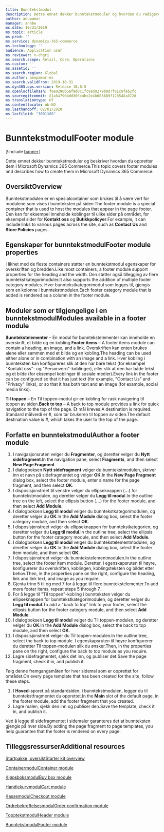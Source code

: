 ```yaml
---
title: Bunntekstmodul
description: Dette emnet dekker bunntekstmoduler og hvordan du redigerer dem i Dynamics 365 Commerce.
author: anupamar
manager: annbe
ms.date: 10/31/2019
ms.topic: article
ms.prod: ''
ms.service: dynamics-365-commerce
ms.technology: ''
audience: Application user
ms.reviewer: v-chgri
ms.search.scope: Retail, Core, Operations
ms.custom: ''
ms.assetid: ''
ms.search.region: Global
ms.author: anupamar-ms
ms.search.validFrom: 2019-10-31
ms.dyn365.ops.version: Release 10.0.5
ms.openlocfilehash: f8e0290b5af9d0c1fc9ad0279b0d7f81c9feb2fc
ms.sourcegitcommit: 81a647904dd305c4be2e4b683689f128548a872d
ms.translationtype: HT
ms.contentlocale: nb-NO
ms.lasthandoff: 02/01/2020
ms.locfileid: "3001168"
---
```

# <a name="footer-module"></a><span data-ttu-id="7d693-103">Bunntekstmodul</span><span class="sxs-lookup"><span data-stu-id="7d693-103">Footer module</span></span>  


[!include [banner](includes/banner.md)]

<span data-ttu-id="7d693-104">Dette emnet dekker bunntekstmoduler og beskriver hvordan du oppretter dem i Microsoft Dynamics 365 Commerce.</span><span class="sxs-lookup"><span data-stu-id="7d693-104">This topic covers footer modules and describes how to create them in Microsoft Dynamics 365 Commerce.</span></span>

## <a name="overview"></a><span data-ttu-id="7d693-105">Oversikt</span><span class="sxs-lookup"><span data-stu-id="7d693-105">Overview</span></span>

<span data-ttu-id="7d693-106">Bunntekstmodulen er en spesialcontainer som brukes til å være vert for modulene som vises i bunnteksten på siden.</span><span class="sxs-lookup"><span data-stu-id="7d693-106">The footer module is a special container that is used to host the modules that appear in the page footer.</span></span> <span data-ttu-id="7d693-107">Den kan for eksempel inneholde koblinger til ulike sider på området, for eksempel sider for **Kontakt oss** og **Butikkpolicyer**.</span><span class="sxs-lookup"><span data-stu-id="7d693-107">For example, it can include links to various pages across the site, such as **Contact Us** and **Store Policies** pages.</span></span>

## <a name="footer-module-properties"></a><span data-ttu-id="7d693-108">Egenskaper for bunntekstmodul</span><span class="sxs-lookup"><span data-stu-id="7d693-108">Footer module properties</span></span> 

<span data-ttu-id="7d693-109">I likhet med de fleste containere støtter en bunntekstmodul egenskaper for overskriften og bredden.</span><span class="sxs-lookup"><span data-stu-id="7d693-109">Like most containers, a footer module support properties for the heading and the width.</span></span> <span data-ttu-id="7d693-110">Den støtter også tillegging av flere bunntekstkategorimoduler.</span><span class="sxs-lookup"><span data-stu-id="7d693-110">It also supports the addition of multiple footer category modules.</span></span> <span data-ttu-id="7d693-111">Hver bunntekstkategorimodul som legges til, gjengis som en kolonne i bunntekstmodulen.</span><span class="sxs-lookup"><span data-stu-id="7d693-111">Each footer category module that is added is rendered as a column in the footer module.</span></span>

## <a name="modules-available-in-a-footer-module"></a><span data-ttu-id="7d693-112">Moduler som er tilgjengelige i en bunntekstmodul</span><span class="sxs-lookup"><span data-stu-id="7d693-112">Modules available in a footer module</span></span>

<span data-ttu-id="7d693-113">**Bunntekstelementer** – En modul for bunntekstelementer kan inneholde en overskrift, et bilde og en kobling.</span><span class="sxs-lookup"><span data-stu-id="7d693-113">**Footer items** – A footer items module can contain a heading, an image, and a link.</span></span> <span data-ttu-id="7d693-114">Overskriften kan enten brukes alene eller sammen med et bilde og en kobling.</span><span class="sxs-lookup"><span data-stu-id="7d693-114">The heading can be used either alone or in combination with an image and a link.</span></span> <span data-ttu-id="7d693-115">Hver kobling i bunnteksten kan konfigureres slik at den har bare tekst (for eksempel "Kontakt oss"- og "Personvern"-koblinger), eller slik at den har både tekst og et bilde (for eksempel koblinger til sosiale medier).</span><span class="sxs-lookup"><span data-stu-id="7d693-115">Every link in the footer can be configured so that it has just text (for example, "Contact Us" and "Privacy" links), or so that it has both text and an image (for example, social media links).</span></span>

<span data-ttu-id="7d693-116">**Til toppen** – En Til toppen-modul gir en kobling for rask navigering til toppen av siden.</span><span class="sxs-lookup"><span data-stu-id="7d693-116">**Back to top** – A back to top module provides a link for quick navigation to the top of the page.</span></span> <span data-ttu-id="7d693-117">Et mål kreves.</span><span class="sxs-lookup"><span data-stu-id="7d693-117">A destination is required.</span></span> <span data-ttu-id="7d693-118">Standard målverdi er #, som tar brukeren til toppen av siden.</span><span class="sxs-lookup"><span data-stu-id="7d693-118">The default destination value is #, which takes the user to the top of the page.</span></span>

## <a name="author-a-footer-module"></a><span data-ttu-id="7d693-119">Forfatte en bunntekstmodul</span><span class="sxs-lookup"><span data-stu-id="7d693-119">Author a footer module</span></span>

1. <span data-ttu-id="7d693-120">I navigasjonsruten velger du **Fragmenter**, og deretter velger du **Nytt sidefragment**.</span><span class="sxs-lookup"><span data-stu-id="7d693-120">In the navigation pane, select **Fragments**, and then select **New Page Fragment**.</span></span>
1. <span data-ttu-id="7d693-121">I dialogboksen **Nytt sidefragment** velger du bunntekstmodulen, skriver inn et navn på sidefragmentet og velger **OK**.</span><span class="sxs-lookup"><span data-stu-id="7d693-121">In the **New Page Fragment** dialog box, select the footer module, enter a name for the page fragment, and then select **OK**.</span></span>
1. <span data-ttu-id="7d693-122">I disposisjonstreet til venstre velger du ellipseknappen (**...**) for bunntekstmodulen, og deretter velger du **Legg til modul**.</span><span class="sxs-lookup"><span data-stu-id="7d693-122">In the outline tree on the left, select the ellipsis button (**...**) for the footer module, and then select **Add Module**.</span></span>
1. <span data-ttu-id="7d693-123">I dialogboksen **Legg til modul** velger du bunntekstkategorimodulen, og deretter velger du **OK**.</span><span class="sxs-lookup"><span data-stu-id="7d693-123">In the **Add Module** dialog box, select the footer category module, and then select **OK**.</span></span>
1. <span data-ttu-id="7d693-124">I disposisjonstreet velger du ellipseknappen for bunntekstkategorien, og deretter velger du **Legg til modul**.</span><span class="sxs-lookup"><span data-stu-id="7d693-124">In the outline tree, select the ellipsis button for the footer category module, and then select **Add Module**.</span></span>
1. <span data-ttu-id="7d693-125">I dialogboksen **Legg til modul** velger du bunntekstelementmodulen, og deretter velger du **OK**.</span><span class="sxs-lookup"><span data-stu-id="7d693-125">In the **Add Module** dialog box, select the footer item module, and then select **OK**.</span></span>
1. <span data-ttu-id="7d693-126">I disposisjonstreet velger du bunntekstelementmodulen.</span><span class="sxs-lookup"><span data-stu-id="7d693-126">In the outline tree, select the footer item module.</span></span> <span data-ttu-id="7d693-127">Deretter, i egenskapsruten til høyre, konfigurerer du overskriften, koblingen, koblingsteksten og bildet etter behov.</span><span class="sxs-lookup"><span data-stu-id="7d693-127">Then, in the properties pane on the right, configure the heading, link and link text, and image as you require.</span></span>
1. <span data-ttu-id="7d693-128">Gjenta trinn 5 til og med 7 for å legge til flere bunntekstelementer.</span><span class="sxs-lookup"><span data-stu-id="7d693-128">To add more footer items, repeat steps 5 through 7.</span></span>
1. <span data-ttu-id="7d693-129">For å legge til "Til toppen"-kobling i bunnteksten velger du ellipseknappen for bunntekstkategorimodulen, og deretter velger du **Legg til modul**.</span><span class="sxs-lookup"><span data-stu-id="7d693-129">To add a "back to top" link to your footer, select the ellipsis button for the footer category module, and then select **Add Module**.</span></span>
1. <span data-ttu-id="7d693-130">I dialogboksen **Legg til modul** velger du Til toppen-modulen, og deretter velger du **OK**.</span><span class="sxs-lookup"><span data-stu-id="7d693-130">In the **Add Module** dialog box, select the back to top module, and then select **OK**.</span></span>
1. <span data-ttu-id="7d693-131">I disposisjonstreet velger du Til toppen-modulen.</span><span class="sxs-lookup"><span data-stu-id="7d693-131">In the outline tree, select the back to top module.</span></span> <span data-ttu-id="7d693-132">I egenskapsruten til høyre konfigurerer du deretter Til toppen-modulen slik du ønsker.</span><span class="sxs-lookup"><span data-stu-id="7d693-132">Then, in the properties pane on the right, configure the back to top module as you require.</span></span>
1. <span data-ttu-id="7d693-133">Lagre sidefragmentet, sjekk det inn, og publiser det.</span><span class="sxs-lookup"><span data-stu-id="7d693-133">Save the page fragment, check it in, and publish it.</span></span>

<span data-ttu-id="7d693-134">Følg denne fremgangsmåten for hver sidemal som er opprettet for området.</span><span class="sxs-lookup"><span data-stu-id="7d693-134">On every page template that has been created for the site, follow these steps.</span></span>

1. <span data-ttu-id="7d693-135">I **Hoved**-sporet på standardsiden, i bunntekstmodulen, legger du til bunntekstfragmentet du opprettet.</span><span class="sxs-lookup"><span data-stu-id="7d693-135">In the **Main** slot of the default page, in the footer module, add the footer fragment that you created.</span></span>
1. <span data-ttu-id="7d693-136">Lagre malen, sjekk den inn og publiser den.</span><span class="sxs-lookup"><span data-stu-id="7d693-136">Save the template, check it in, and publish it.</span></span>

<span data-ttu-id="7d693-137">Ved å legge til sidefragmentet i sidemaler garanteres det at bunnteksten gjengis på hver side.</span><span class="sxs-lookup"><span data-stu-id="7d693-137">By adding the page fragment to page templates, you help guarantee that the footer is rendered on every page.</span></span>

## <a name="additional-resources"></a><span data-ttu-id="7d693-138">Tilleggsressurser</span><span class="sxs-lookup"><span data-stu-id="7d693-138">Additional resources</span></span>

[<span data-ttu-id="7d693-139">Startpakke, oversikt</span><span class="sxs-lookup"><span data-stu-id="7d693-139">Starter kit overview</span></span>](starter-kit-overview.md)

[<span data-ttu-id="7d693-140">Containermodul</span><span class="sxs-lookup"><span data-stu-id="7d693-140">Container module</span></span>](add-container-module.md)

[<span data-ttu-id="7d693-141">Kjøpsboksmodul</span><span class="sxs-lookup"><span data-stu-id="7d693-141">Buy box module</span></span>](add-buy-box.md)

[<span data-ttu-id="7d693-142">Handlekurvmodul</span><span class="sxs-lookup"><span data-stu-id="7d693-142">Cart module</span></span>](add-cart-module.md)

[<span data-ttu-id="7d693-143">Kassemodul</span><span class="sxs-lookup"><span data-stu-id="7d693-143">Checkout module</span></span>](add-checkout-module.md)

[<span data-ttu-id="7d693-144">Ordrebekreftelsesmodul</span><span class="sxs-lookup"><span data-stu-id="7d693-144">Order confirmation module</span></span>](order-confirmation-module.md)

[<span data-ttu-id="7d693-145">Topptekstmodul</span><span class="sxs-lookup"><span data-stu-id="7d693-145">Header module</span></span>](author-header-module.md)

[<span data-ttu-id="7d693-146">Bunntekstmodul</span><span class="sxs-lookup"><span data-stu-id="7d693-146">Footer module</span></span>](author-footer-module.md)
